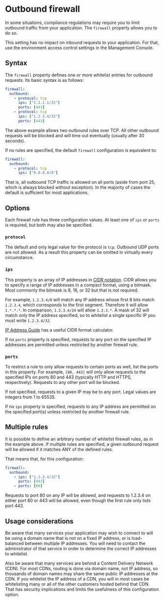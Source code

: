 # Outbound firewall

In some situations, compliance regulations may require you to limit outbound traffic from your application.  The `firewall` property allows you to do so.

This setting has no impact on inbound requests to your application.  For that, use the environment access control settings in the Management Console.

## Syntax

The `firewall` property defines one or more whitelist entries for outbound requests.  Its basic syntax is as follows:

```yaml
firewall:
  outbound:
    - protocol: tcp
      ips: ["1.1.1.1/32"]
      ports: [443]
    - protocol: tcp
      ips: ["1.2.3.4/32"]
      ports: [443]
```

The above example allows two outbound rules over TCP.  All other outbound requests will be blocked and will time out eventually (usually after 30 seconds).

If no rules are specified, the default `firewall` configuration is equivalent to:

```yaml
firewall:
  outbound:
    - protocol: tcp
      ips: ["0.0.0.0/0"]
```

That is, all outbound TCP traffic is allowed on all ports (aside from port 25, which is always blocked without exception).  In the majority of cases the default is sufficient for most applications.

## Options

Each firewall rule has three configuration values.  At least one of `ips` or `ports` is required, but both may also be specified.

### `protocol`

The default and only legal value for the protocol is `tcp`.  Outbound UDP ports are not allowed.  As a result this property can be omitted in virtually every circumstance.

### `ips`

This property is an array of IP addresses in [CIDR notation](https://en.wikipedia.org/wiki/Classless_Inter-Domain_Routing).  CIDR allows you to specify a range of IP addresses in a compact format, using a bitmask.  Most commonly the bitmask is 8, 16, or 32 but that is not required.

For example, `1.2.3.4/8` will match any IP address whose first 8 bits match `1.2.3.4`, which corresponds to the first segment.  Therefore it will allow `1.*.*.*`.  In comparison, `1.2.3.4/24` will allow `1.2.3.*`.  A mask of 32 will match only the IP address specified, so to whitelist a single specific IP you must write `1.2.3.4/32`.

[IP Address Guide](https://ipaddressguide.com/cidr) has a useful CIDR format calculator.

If no `ports` property is specified, requests to any port on the specified IP addresses are permitted unless restricted by another firewall rule.

### `ports`

To restrict a rule to only allow requests to certain ports as well, list the ports in this property.  For example, `[80, 443]` will only allow requests to the specified IPs on ports 80 and 443 (typically HTTP and HTTPS, respectively).  Requests to any other port will be blocked.

If not specified, requests to a given IP may be to any port.  Legal values are integers from 1 to 65535.

If no `ips` property is specified, requests to any IP address are permitted on the specified port(s) unless restricted by another firewall rule.

## Multiple rules

It is possible to define an arbitrary number of whitelist firewall rules, as in the example above.  If multiple rules are specified, a given outbound request will be allowed if it matches ANY of the defined rules.

That means that, for this configuration:

```yaml
firewall:
  outbound:
    - ips: ["1.2.3.4/32"]
      ports: [443]
    - ports: [80]
```

Requests to port 80 on any IP will be allowed, and requests to 1.2.3.4 on either port 80 or 443 will be allowed, even though the first rule only lists port 443.

## Usage considerations

Be aware that many services your application may wish to connect to will be using a domain name that is not on a fixed IP address, or is load-balanced between multiple IP addresses.  You will need to contact the administrator of that service in order to determine the correct IP addresses to whitelist.

Also be aware that many services are behind a Content Delivery Network (CDN).  For most CDNs, routing is done via domain name, not IP address, so thousands of domain names may share the same public IP addresses at the CDN.  If you whitelist the IP address of a CDN, you will in most cases be whitelisting many or all of the other customers hosted behind that CDN.  That has security implications and limits the usefulness of this configuration option.
